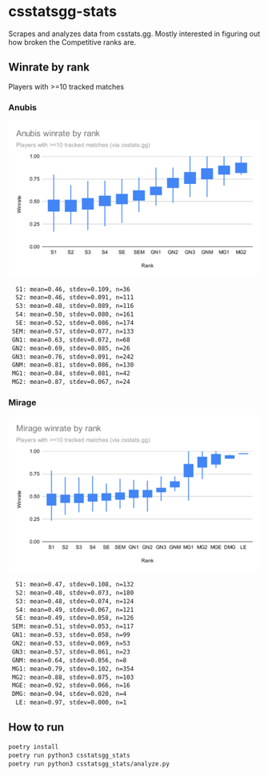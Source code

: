 # csstatsgg-stats

Scrapes and analyzes data from csstats.gg. Mostly interested in figuring out how broken the Competitive ranks are.

## Winrate by rank

Players with >=10 tracked matches

### Anubis

![Anubis winrate by rank](img/anubis_winrate.svg)

```txt
  S1: mean=0.46, stdev=0.109, n=36
  S2: mean=0.46, stdev=0.091, n=111
  S3: mean=0.48, stdev=0.089, n=116
  S4: mean=0.50, stdev=0.080, n=161
  SE: mean=0.52, stdev=0.086, n=174
 SEM: mean=0.57, stdev=0.077, n=133
 GN1: mean=0.63, stdev=0.072, n=68
 GN2: mean=0.69, stdev=0.085, n=26
 GN3: mean=0.76, stdev=0.091, n=242
 GNM: mean=0.81, stdev=0.086, n=130
 MG1: mean=0.84, stdev=0.081, n=42
 MG2: mean=0.87, stdev=0.067, n=24
```

### Mirage

![Mirage winrate by rank](img/mirage_winrate.svg)

```txt
  S1: mean=0.47, stdev=0.108, n=132
  S2: mean=0.48, stdev=0.073, n=180
  S3: mean=0.48, stdev=0.074, n=124
  S4: mean=0.49, stdev=0.067, n=121
  SE: mean=0.49, stdev=0.058, n=126
 SEM: mean=0.51, stdev=0.053, n=117
 GN1: mean=0.53, stdev=0.058, n=99
 GN2: mean=0.53, stdev=0.069, n=53
 GN3: mean=0.57, stdev=0.061, n=23
 GNM: mean=0.64, stdev=0.056, n=8
 MG1: mean=0.79, stdev=0.102, n=354
 MG2: mean=0.88, stdev=0.075, n=103
 MGE: mean=0.92, stdev=0.066, n=16
 DMG: mean=0.94, stdev=0.020, n=4
  LE: mean=0.97, stdev=0.000, n=1
```

## How to run

```sh
poetry install
poetry run python3 csstatsgg_stats
poetry run python3 csstatsgg_stats/analyze.py 
```
